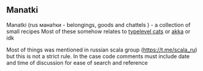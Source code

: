 ## Manatki

Manatki (rus мана́тки - belongings,
    goods and chattels ) - a collection of small recipes
Most of these somehow relates to [typelevel cats](https://typelevel.org/cats/) or [akka](https://typelevel.org/cats/) or idk

Most of things was mentioned in russian scala group (https://t.me/scala_ru) but this is not a strict rule.
In the case code comments must include date and time of discussion for ease of search and reference






